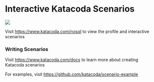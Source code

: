 # Interactive Katacoda Scenarios

[![](http://shields.katacoda.com/katacoda/nosql/count.svg)](https://www.katacoda.com/nosql "Get your profile on Katacoda.com")

Visit https://www.katacoda.com/nosql to view the profile and interactive scenarios

### Writing Scenarios
Visit https://www.katacoda.com/docs to learn more about creating Katacoda scenarios

For examples, visit https://github.com/katacoda/scenario-example
